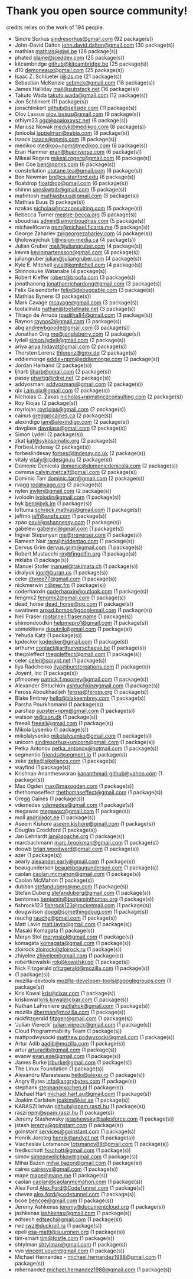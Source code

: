 # Thank you open source community!

credits relies on the work of 194 people.

- Sindre Sorhus sindresorhus@gmail.com (92 package(s))
- John-David Dalton john.david.dalton@gmail.com (30 package(s))
- mathias mathias@qiwi.be (28 package(s))
- phated blaine@iceddev.com (25 package(s))
- kitcambridge github@kitcambridge.be (25 package(s))
- d10 demoneaux@gmail.com (25 package(s))
- Isaac Z. Schlueter i@izs.me (21 package(s))
- Sebastian McKenzie sebmck@gmail.com (18 package(s))
- James Halliday mail@substack.net (16 package(s))
- Takuto Wada takuto.wada@gmail.com (12 package(s))
- Jon Schlinkert (11 package(s))
- jonschlinkert github@sellside.com (11 package(s))
- Olov Lassus olov.lassus@gmail.com (9 package(s))
- othiym23 ogd@aoaioxxysz.net (8 package(s))
- Mariusz Nowak medyk@medikoo.com (8 package(s))
- jbnicolai jappelman@xebia.com (8 package(s))
- isaacs isaacs@npmjs.com (8 package(s))
- medikoo medikoo+npm@medikoo.com (8 package(s))
- Eran Hammer eran@hueniverse.com (6 package(s))
- Mikeal Rogers mikeal.rogers@gmail.com (6 package(s))
- Ben Coe ben@npmjs.com (6 package(s))
- constellation utatane.tea@gmail.com (6 package(s))
- Ben Newman bn@cs.stanford.edu (6 package(s))
- floatdrop floatdrop@gmail.com (6 package(s))
- shinnn snnskwtnb@gmail.com (5 package(s))
- mafintosh mathiasbuus@gmail.com (5 package(s))
- Mathias Buus (5 package(s))
- nzakas nicholas@nczconsulting.com (5 package(s))
- Rebecca Turner me@re-becca.org (5 package(s))
- sboudrias admin@simonboudrias.com (5 package(s))
- michaelficarra npm@michael.ficarra.me (5 package(s))
- George Zahariev z@georgezahariev.com (4 package(s))
- tjholowaychuk tj@vision-media.ca (4 package(s))
- Julian Gruber mail@juliangruber.com (4 package(s))
- kevva kevinmartensson@gmail.com (4 package(s))
- juliangruber julian@juliangruber.com (4 package(s))
- Kyle E. Mitchell kyle@kemitchell.com (4 package(s))
- Shinnosuke Watanabe (4 package(s))
- Robert Kieffer robert@broofa.com (3 package(s))
- jonathanong jonathanrichardong@gmail.com (3 package(s))
- Felix Geisendörfer felix@debuggable.com (3 package(s))
- Mathias Bynens (3 package(s))
- Mark Cavage mcavage@gmail.com (3 package(s))
- tootallnate nathan@tootallnate.net (3 package(s))
- Thiago de Arruda tpadilha84@gmail.com (3 package(s))
- Raynos raynos2@gmail.com (3 package(s))
- abg andrewbgoode@gmail.com (3 package(s))
- Jonathan Ong me@jongleberry.com (2 package(s))
- lydell simon.lydell@gmail.com (2 package(s))
- ariya ariya.hidayat@gmail.com (2 package(s))
- Thorsten Lorenz thlorenz@gmx.de (2 package(s))
- eddiemonge eddie+npm@eddiemonge.com (2 package(s))
- Jordan Harband (2 package(s))
- ljharb ljharb@gmail.com (2 package(s))
- passy phartig@rdrei.net (2 package(s))
- addyosmani addyosmani@gmail.com (2 package(s))
- qix i.am.qix@gmail.com (2 package(s))
- Nicholas C. Zakas nicholas+npm@nczconsulting.com (2 package(s))
- Roy Riojas (2 package(s))
- royriojas royriojas@gmail.com (2 package(s))
- cainus gregg@caines.ca (2 package(s))
- alexindigo iam@alexindigo.com (2 package(s))
- davglass davglass@gmail.com (2 package(s))
- Simon Lydell (2 package(s))
- zkat kat@sykosomatic.org (2 package(s))
- ForbesLindesay (2 package(s))
- forbeslindesay forbes@lindesay.co.uk (2 package(s))
- vitaly vitaly@rcdesign.ru (2 package(s))
- Domenic Denicola domenic@domenicdenicola.com (2 package(s))
- cwmma calvin.metcalf@gmail.com (2 package(s))
- Dominic Tarr dominic.tarr@gmail.com (2 package(s))
- rvagg rod@vagg.org (2 package(s))
- nylen jnylen@gmail.com (2 package(s))
- ivolodin ivolodin@gmail.com (1 package(s))
- byk ben@byk.im (1 package(s))
- lo1tuma schreck.mathias@gmail.com (1 package(s))
- jeffmo jeff@anafx.com (1 package(s))
- zpao paul@oshannessy.com (1 package(s))
- gabelevi gabelevi@gmail.com (1 package(s))
- Ingvar Stepanyan me@rreverser.com (1 package(s))
- Ramesh Nair ram@hiddentao.com (1 package(s))
- Dervus Grim dervus.grim@gmail.com (1 package(s))
- Robert Mustacchi rm@fingolfin.org (1 package(s))
- mklabs (1 package(s))
- Manuel Stofer manuel@takimata.ch (1 package(s))
- idralyuk igor@buran.us (1 package(s))
- celer dtyree77@gmail.com (1 package(s))
- nickmerwin n@mer.fm (1 package(s))
- coderhaoxin coderhaoxin@outlook.com (1 package(s))
- fengmk2 fengmk2@gmail.com (1 package(s))
- dead_horse dead_horse@qq.com (1 package(s))
- swatinem arpad.borsos@googlemail.com (1 package(s))
- Neil Fraser root@neil.fraser.name (1 package(s))
- shimondoodkin helpmepro1@gmail.com (1 package(s))
- somekittens rkoutnik@gmail.com (1 package(s))
- Yehuda Katz (1 package(s))
- kpdecker kpdecker@gmail.com (1 package(s))
- arthurvr contact@arthurverschaeve.be (1 package(s))
- thegoleffect thegoleffect@gmail.com (1 package(s))
- celer celer@scrypt.net (1 package(s))
- Ilya Radchenko ilya@burstcreations.com (1 package(s))
- Joyent, Inc (1 package(s))
- pfmooney patrick.f.mooney@gmail.com (1 package(s))
- Alexander Shtuchkin ashtuchkin@gmail.com (1 package(s))
- Feross Aboukhadijeh feross@feross.org (1 package(s))
- Blake Embrey hello@blakeembrey.com (1 package(s))
- Parsha Pourkhomami (1 package(s))
- parshap supster+npm@gmail.com (1 package(s))
- watson w@tson.dk (1 package(s))
- freeall freeall@gmail.com (1 package(s))
- Mikola Lysenko (1 package(s))
- mikolalysenko mikolalysenko@gmail.com (1 package(s))
- unicorn sindresorhus+unicorn@gmail.com (1 package(s))
- Petka Antonov petka_antonov@hotmail.com (1 package(s))
- segmentio friends@segment.io (1 package(s))
- zeke zeke@sikelianos.com (1 package(s))
- wayfind (1 package(s))
- Krishnan Anantheswaran kananthmail-github@yahoo.com (1 package(s))
- Max Ogden max@maxogden.com (1 package(s))
- thethomaseffect thethomaseffect@gmail.com (1 package(s))
- Gregg Caines (1 package(s))
- vdemedes vdemedes@gmail.com (1 package(s))
- megawac megawac@gmail.com (1 package(s))
- moll andri@dot.ee (1 package(s))
- Aseem Kishore aseem.kishore@gmail.com (1 package(s))
- Douglas Crockford (1 package(s))
- Jan Lehnardt jan@apache.org (1 package(s))
- marcbachmann marc.brookman@gmail.com (1 package(s))
- doowb brian.woodward@gmail.com (1 package(s))
- azer (1 package(s))
- aearly alexander.early@gmail.com (1 package(s))
- beaugunderson beau@beaugunderson.com (1 package(s))
- caolan caolan.mcmahon@gmail.com (1 package(s))
- Caolan McMahon (1 package(s))
- dubban stefanduberg@me.com (1 package(s))
- Stefan Duberg stefanduberg@gmail.com (1 package(s))
- bentomas benjamin@benjaminthomas.org (1 package(s))
- fishrock123 fishrock123@rocketmail.com (1 package(s))
- dougwilson doug@somethingdoug.com (1 package(s))
- rauchg rauchg@gmail.com (1 package(s))
- Matt Lavin matt.lavin@gmail.com (1 package(s))
- Masaki Komagata (1 package(s))
- Meryn Stol merynstol@gmail.com (1 package(s))
- komagata komagata@gmail.com (1 package(s))
- zloirock zloirock@zloirock.ru (1 package(s))
- zhiyelee zhiyelee@gmail.com (1 package(s))
- robertkowalski rok@kowalski.gd (1 package(s))
- Nick Fitzgerald nfitzgerald@mozilla.com (1 package(s))
-  (1 package(s))
- mozilla-devtools mozilla-developer-tools@googlegroups.com (1 package(s))
- Kris Kowal kris@cixar.com (1 package(s))
- kriskowal kris.kowal@cixar.com (1 package(s))
- Nathan LaFreniere quitlahok@gmail.com (1 package(s))
- mozilla dherman@mozilla.com (1 package(s))
- nickfitzgerald fitzgen@gmail.com (1 package(s))
- 'Julian Viereck' julian.viereck@gmail.com (1 package(s))
- Cloud Programmability Team (1 package(s))
- mattpodwysocki matthew.podwysocki@gmail.com (1 package(s))
- Artur Adib aadib@mozilla.com (1 package(s))
- artur arturadib@gmail.com (1 package(s))
- evanw evan.exe@gmail.com (1 package(s))
- James Burke jrburke@gmail.com (1 package(s))
- The Linux Foundation (1 package(s))
- Alexandru Marasteanu hello@alexei.ro (1 package(s))
- Angry Bytes info@angrybytes.com (1 package(s))
- stephank stephan@kochen.nl (1 package(s))
- Michael Hart michael.hart.au@gmail.com (1 package(s))
- Joakim Carlstein joakim@klei.se (1 package(s))
- KARASZI István github@spam.raszi.hu (1 package(s))
- raszi npm@spam.raszi.hu (1 package(s))
- Jeremy Stashewsky jstashewsky@salesforce.com (1 package(s))
- jstash jeremy@goinstant.com (1 package(s))
- goinstant services@goinstant.com (1 package(s))
- Henrik Joreteg henrik@andyet.net (1 package(s))
- Viacheslav Lotsmanov lotsmanov89@gmail.com (1 package(s))
- fredkschott fkschott@gmail.com (1 package(s))
- simov simeonvelichkov@gmail.com (1 package(s))
- Mihai Bazon mihai.bazon@gmail.com (1 package(s))
- caires cairesvs@gmail.com (1 package(s))
- mape mape@mape.me (1 package(s))
- caolan caolan@caolanmcmahon.com (1 package(s))
- Alex Ford Alex.Ford@CodeTunnel.com (1 package(s))
- chevex alex.ford@codetunnel.com (1 package(s))
- bcoe bencoe@gmail.com (1 package(s))
- Jeremy Ashkenas jeremy@documentcloud.org (1 package(s))
- jashkenas jashkenas@gmail.com (1 package(s))
- edtsech edtsech@gmail.com (1 package(s))
- rwz rwz@duckroll.ru (1 package(s))
- epeli esa-matti@suuronen.org (1 package(s))
- tim-smart tim@fostle.com (1 package(s))
- shtylman shtylman@gmail.com (1 package(s))
- vvo vincent.voyer@gmail.com (1 package(s))
- Michael Hernandez - michael.hernandez1988@gmail.com (1 package(s))
- mhernandez michael.hernandez1988@gmail.com (1 package(s))

